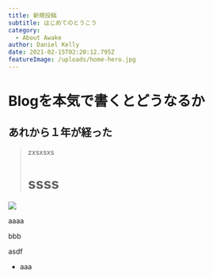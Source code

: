 ```yaml
---
title: 新規投稿
subtitle: はじめてのとうこう
category:
  - About Awake
author: Daniel Kelly
date: 2021-02-15T02:20:12.795Z
featureImage: /uploads/home-hero.jpg
---
```

# Blogを本気で書くとどうなるか
## あれから１年が経った

> zxsxsxs
> # ssss

![](/uploads/disqus-add-to-website.jpg)

aaaa

bbb

asdf

* aaa